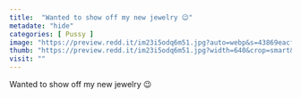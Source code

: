 ```yaml
---
title:  "Wanted to show off my new jewelry 😉"
metadate: "hide"
categories: [ Pussy ]
image: "https://preview.redd.it/im23i5odq6m51.jpg?auto=webp&s=43869eacf5f3d849c17b83740f7a963757e13886"
thumb: "https://preview.redd.it/im23i5odq6m51.jpg?width=640&crop=smart&auto=webp&s=8811e08eaaa7c38d42ae3b3942d0215056e61f0d"
visit: ""
---
```

Wanted to show off my new jewelry 😉
